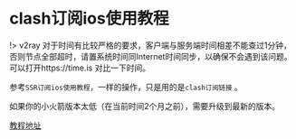 # clash订阅ios使用教程

!> v2ray 对于时间有比较严格的要求，客户端与服务端时间相差不能查过1分钟，否则节点全部超时，请置系统时间同Internet时间同步，以确保不会遇到该问题。可以打开https://time.is 对比一下时间。

参考`SSR订阅ios使用教程`，一样的操作，只是用的是`clash订阅链接` 。

如果你的小火箭版本太低（在当前时间2个月之前），需要升级到最新的版本。

[教程地址](/ssr/ios.md)

